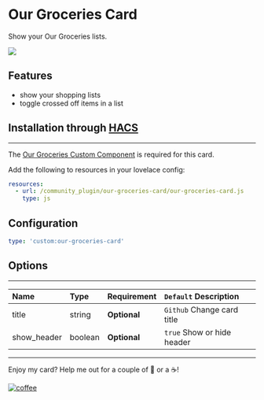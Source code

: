 # Our Groceries Card
Show your Our Groceries lists.

<img src='https://raw.githubusercontent.com/ljmerza/our-groceries-card/master/card.png' />

## Features
* show your shopping lists
* toggle crossed off items in a list

## Installation through [HACS](https://github.com/custom-components/hacs)
---

The [Our Groceries Custom Component](https://github.com/ljmerza/ha-our-groceries) is required for this card.

Add the following to resources in your lovelace config:

```yaml
resources:
  - url: /community_plugin/our-groceries-card/our-groceries-card.js
    type: js
```

## Configuration

```yaml
type: 'custom:our-groceries-card'
```

## Options
---
| Name | Type | Requirement | `Default` Description
| :---- | :---- | :------- | :----------- |
| title | string | **Optional** | `Github` Change card title
| show_header | boolean | **Optional** | `true` Show or hide header

---

Enjoy my card? Help me out for a couple of :beers: or a :coffee:!

[![coffee](https://www.buymeacoffee.com/assets/img/custom_images/black_img.png)](https://www.buymeacoffee.com/JMISm06AD)
